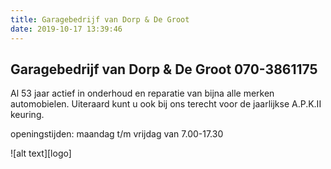 ```yaml
---
title: Garagebedrijf van Dorp & De Groot
date: 2019-10-17 13:39:46
---
```


## Garagebedrijf van Dorp & De Groot    070-3861175

Al 53 jaar actief in onderhoud en reparatie van bijna alle merken automobielen.
Uiteraard kunt u ook bij ons terecht voor de jaarlijkse A.P.K.II keuring.

openingstijden:  maandag t/m vrijdag  van 7.00-17.30

![alt text][logo]